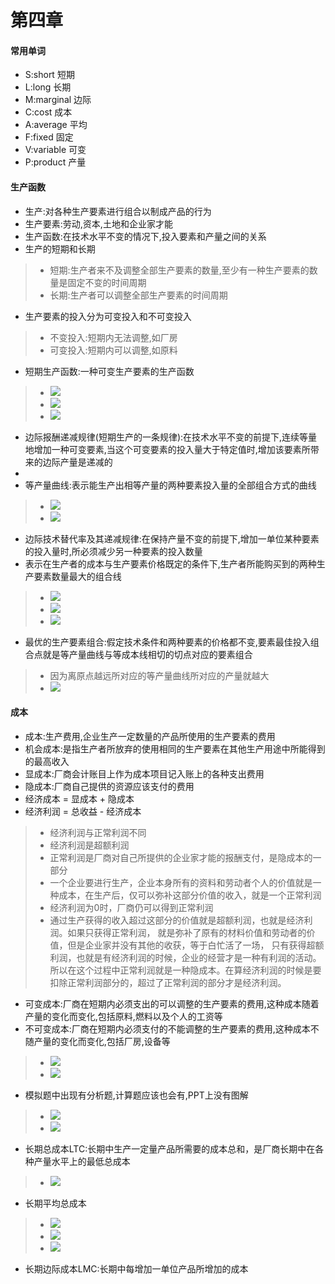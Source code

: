 # 第四章
#### 常用单词
- S:short 短期
- L:long 长期
- M:marginal 边际
- C:cost 成本
- A:average 平均
- F:fixed 固定
- V:variable 可变
- P:product 产量

#### 生产函数
- 生产:对各种生产要素进行组合以制成产品的行为
- 生产要素:劳动,资本,土地和企业家才能
- 生产函数:在技术水平不变的情况下,投入要素和产量之间的关系
- 生产的短期和长期
> - 短期:生产者来不及调整全部生产要素的数量,至少有一种生产要素的数量是固定不变的时间周期
> - 长期:生产者可以调整全部生产要素的时间周期
- 生产要素的投入分为可变投入和不可变投入
> - 不变投入:短期内无法调整,如厂房
> - 可变投入:短期内可以调整,如原料
- 短期生产函数:一种可变生产要素的生产函数
> - ![](images/15.png)
> - ![](images/16.png)
> - ![](images/17.png)
- 边际报酬递减规律(短期生产的一条规律):在技术水平不变的前提下,连续等量地增加一种可变要素,当这个可变要素的投入量大于特定值时,增加该要素所带来的边际产量是递减的
-
- 等产量曲线:表示能生产出相等产量的两种要素投入量的全部组合方式的曲线
> - ![](images/18.png)
> - ![](images/19.png)
- 边际技术替代率及其递减规律:在保持产量不变的前提下,增加一单位某种要素的投入量时,所必须减少另一种要素的投入数量
- 表示在生产者的成本与生产要素价格既定的条件下,生产者所能购买到的两种生产要素数量最大的组合线
> - ![](images/22.png)
> - ![](images/20.png)
> - ![](images/21.png)
- 最优的生产要素组合:假定技术条件和两种要素的价格都不变,要素最佳投入组合点就是等产量曲线与等成本线相切的切点对应的要素组合
> - 因为离原点越远所对应的等产量曲线所对应的产量就越大
> - ![](images/23.png)

#### 成本
- 成本:生产费用,企业生产一定数量的产品所使用的生产要素的费用
- 机会成本:是指生产者所放弃的使用相同的生产要素在其他生产用途中所能得到的最高收入
- 显成本:厂商会计账目上作为成本项目记入账上的各种支出费用
- 隐成本:厂商自己提供的资源应该支付的费用
- 经济成本 = 显成本 + 隐成本
- 经济利润 = 总收益 - 经济成本
> - 经济利润与正常利润不同
> - 经济利润是超额利润
> - 正常利润是厂商对自己所提供的企业家才能的报酬支付，是隐成本的一部分
> - 一个企业要进行生产，企业本身所有的资料和劳动者个人的价值就是一种成本，在生产后，仅可以弥补这部分价值的收入，就是一个正常利润
> - 经济利润为0时，厂商仍可以得到正常利润
> - 通过生产获得的收入超过这部分的价值就是超额利润，也就是经济利润。如果只获得正常利润，
就是弥补了原有的材料价值和劳动者的价值，但是企业家并没有其他的收获，等于白忙活了一场，
只有获得超额利润，也就是有经济利润的时候，企业的经营才是一种有利润的活动。所以在这个过程中正常利润就是一种隐成本。在算经济利润的时候是要扣除正常利润部分的，超过了正常利润的部分才是经济利润。
- 可变成本:厂商在短期内必须支出的可以调整的生产要素的费用,这种成本随着产量的变化而变化,包括原料,燃料以及个人的工资等
- 不可变成本:厂商在短期内必须支付的不能调整的生产要素的费用,这种成本不随产量的变化而变化,包括厂房,设备等
> - ![](images/24.png)
> - ![](images/25.png)
- 模拟题中出现有分析题,计算题应该也会有,PPT上没有图解
> - ![](images/26.png)
> - ![](images/27.png)
- 长期总成本LTC:长期中生产一定量产品所需要的成本总和，是厂商长期中在各种产量水平上的最低总成本
> - ![](images/28.png)
- 长期平均总成本
> - ![](images/29.png)
> - ![](images/30.png)
> - ![](images/31.png)
- 长期边际成本LMC:长期中每增加一单位产品所增加的成本
